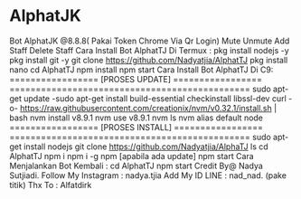 # AlphatJK
Bot AlphatJK @8.8.8( Pakai Token Chrome Via Qr Login)       Mute Unmute Add Staff Delete Staff Cara Install Bot AlphatTJ Di Termux :  pkg install nodejs -y pkg install git -y git clone https://github.com/Nadyatjia/AlphatTJ pkg install nano cd AlphatTJ npm install npm start Cara Install Bot AlphatTJ Di C9:  ================= [PROSES UPDATE] =================  ==============================================  sudo apt-get update -sudo apt-get install build-essential checkinstall libssl-dev  curl -o- https://raw.githubusercontent.com/creationix/nvm/v0.32.1/install.sh | bash  nvm install v8.9.1  nvm use v8.9.1  nvm ls  nvm alias default node  ================= [PROSES INSTALL] =================  ==============================================  sudo apt-get install nodejs  git clone https://github.com/Nadyatjia/AlphaTJ  ls  cd AlphatTJ  npm i  npm i -g npm [apabila ada update]  npm start  Cara Menjalankan Bot Kembali :  cd AlphatTJ npm start Credit By@ Nadya Sutjiadi.  Follow My Instagram : nadya.tjia Add My ID LINE : nad_nad. (pake titik) Thx To :  Alfatdirk
